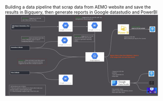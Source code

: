 Building a data pipeline that scrap data from AEMO website and save the results in Bigquery, then generate reports in Google datastudio and PowerBI
![Image description](https://raw.githubusercontent.com/djouallah/AEMO/master/docs/workflow.JPG)
